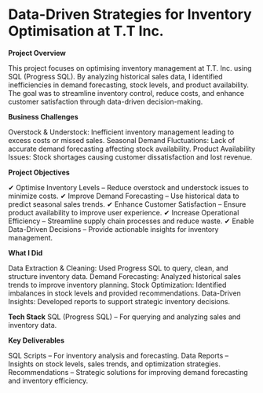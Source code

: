 # Data-Driven Strategies for Inventory Optimisation at T.T Inc.
**Project Overview**

This project focuses on optimising inventory management at T.T. Inc. using SQL (Progress SQL). By analyzing historical sales data, I identified inefficiencies in demand forecasting, stock levels, and product availability. The goal was to streamline inventory control, reduce costs, and enhance customer satisfaction through data-driven decision-making.

**Business Challenges**

Overstock & Understock: Inefficient inventory management leading to excess costs or missed sales.
Seasonal Demand Fluctuations: Lack of accurate demand forecasting affecting stock availability.
Product Availability Issues: Stock shortages causing customer dissatisfaction and lost revenue.

**Project Objectives**

✔ Optimise Inventory Levels – Reduce overstock and understock issues to minimize costs.
✔ Improve Demand Forecasting – Use historical data to predict seasonal sales trends.
✔ Enhance Customer Satisfaction – Ensure product availability to improve user experience.
✔ Increase Operational Efficiency – Streamline supply chain processes and reduce waste.
✔ Enable Data-Driven Decisions – Provide actionable insights for inventory management.

**What I Did**

Data Extraction & Cleaning: Used Progress SQL to query, clean, and structure inventory data.
Demand Forecasting: Analyzed historical sales trends to improve inventory planning.
Stock Optimization: Identified imbalances in stock levels and provided recommendations.
Data-Driven Insights: Developed reports to support strategic inventory decisions.

**Tech Stack**
SQL (Progress SQL) – For querying and analyzing sales and inventory data.

**Key Deliverables**

SQL Scripts – For inventory analysis and forecasting.
Data Reports – Insights on stock levels, sales trends, and optimization strategies.
Recommendations – Strategic solutions for improving demand forecasting and inventory efficiency.


